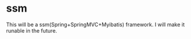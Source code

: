 # ssm
This will be a ssm(Spring+SpringMVC+Myibatis) framework. I will make it runable in the future.
